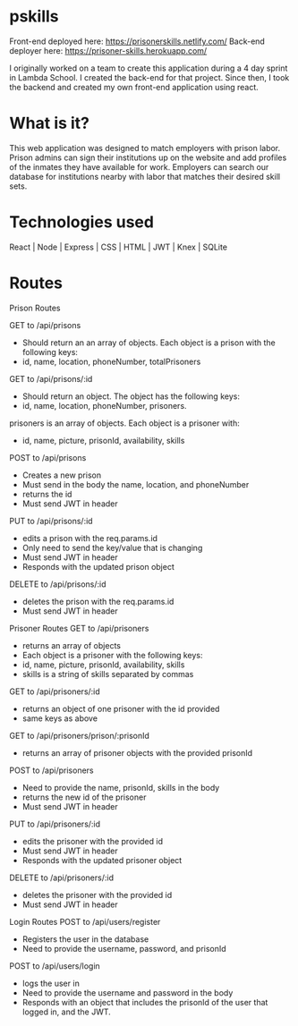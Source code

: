 # pskills
Front-end deployed here: https://prisonerskills.netlify.com/
Back-end deployer here: https://prisoner-skills.herokuapp.com/

I originally worked on a team to create this application during a 4 day sprint in Lambda School. I created the back-end for that project. Since then, I took the backend and created my own front-end application using react.

# What is it?
This web application was designed to match employers with prison labor. Prison admins can sign their institutions up on the website and add profiles of the inmates they have available for work. Employers can search our database for institutions nearby with labor that matches their desired skill sets.

# Technologies used
React | Node | Express | CSS | HTML | JWT | Knex | SQLite


# Routes
Prison Routes

GET to /api/prisons
- Should return an an array of objects. Each object is a prison with the following keys:
- id, name, location, phoneNumber, totalPrisoners


GET to /api/prisons/:id
- Should return an object. The object has the following keys:
- id, name, location, phoneNumber, prisoners.

prisoners is an array of objects. Each object is a prisoner with:
- id, name, picture, prisonId, availability, skills

POST to /api/prisons
- Creates a new prison
- Must send in the body the name, location, and phoneNumber
- returns the id
- Must send JWT in header

PUT to /api/prisons/:id
- edits a prison with the req.params.id
- Only need to send the key/value that is changing
- Must send JWT in header
- Responds with the updated prison object

DELETE to /api/prisons/:id
- deletes the prison with the req.params.id
- Must send JWT in header


Prisoner Routes
GET to /api/prisoners
- returns an array of objects
- Each object is a prisoner with the following keys:
- id, name, picture, prisonId, availability, skills
- skills is a string of skills separated by commas

GET to /api/prisoners/:id
- returns an object of one prisoner with the id provided
- same keys as above

GET to /api/prisoners/prison/:prisonId
- returns an array of prisoner objects with the provided prisonId

POST to /api/prisoners
- Need to provide the name, prisonId, skills in the body
- returns the new id of the prisoner
- Must send JWT in header

PUT to /api/prisoners/:id
- edits the prisoner with the provided id
- Must send JWT in header
- Responds with the updated prisoner object

DELETE to /api/prisoners/:id
- deletes the prisoner with the provided id
- Must send JWT in header


Login Routes
POST to /api/users/register
- Registers the user in the database
- Need to provide the username, password, and prisonId

POST to /api/users/login
- logs the user in
- Need to provide the username and password in the body
- Responds with an object that includes the prisonId of the user that logged in, and the JWT.
